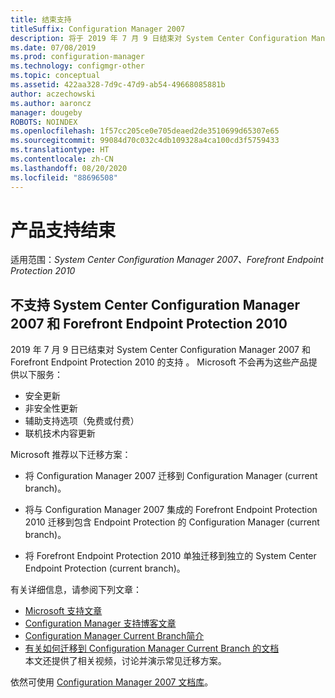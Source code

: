 ```yaml
---
title: 结束支持
titleSuffix: Configuration Manager 2007
description: 将于 2019 年 7 月 9 日结束对 System Center Configuration Manager 2007 和 Forefront Endpoint Protection 2010 的支持。
ms.date: 07/08/2019
ms.prod: configuration-manager
ms.technology: configmgr-other
ms.topic: conceptual
ms.assetid: 422aa328-7d9c-47d9-ab54-49668085881b
author: aczechowski
ms.author: aaroncz
manager: dougeby
ROBOTS: NOINDEX
ms.openlocfilehash: 1f57cc205ce0e705deaed2de3510699d65307e65
ms.sourcegitcommit: 99084d70c032c4db109328a4ca100cd3f5759433
ms.translationtype: HT
ms.contentlocale: zh-CN
ms.lasthandoff: 08/20/2020
ms.locfileid: "88696508"
---
```

# <a name="product-end-of-support"></a>产品支持结束

适用范围：*System Center Configuration Manager 2007、Forefront Endpoint Protection 2010*

## <a name="system-center-configuration-manager-2007-and-forefront-endpoint-protection-2010-are-out-of-support"></a>不支持 System Center Configuration Manager 2007 和 Forefront Endpoint Protection 2010  

2019 年 7 月 9 日已结束对 System Center Configuration Manager 2007 和 Forefront Endpoint Protection 2010 的支持   。 Microsoft 不会再为这些产品提供以下服务：

- 安全更新
- 非安全性更新
- 辅助支持选项（免费或付费）
- 联机技术内容更新

Microsoft 推荐以下迁移方案：

- 将 Configuration Manager 2007 迁移到 Configuration Manager (current branch)。  

- 将与 Configuration Manager 2007 集成的 Forefront Endpoint Protection 2010 迁移到包含 Endpoint Protection 的 Configuration Manager (current branch)。  

- 将 Forefront Endpoint Protection 2010 单独迁移到独立的 System Center Endpoint Protection (current branch)。  

有关详细信息，请参阅下列文章：

- [Microsoft 支持文章](https://support.microsoft.com/help/4096323)  
- [Configuration Manager 支持博客文章](https://techcommunity.microsoft.com/t5/configuration-manager-blog/configuration-manager-2007-approaching-end-of-support-what-you/ba-p/274995)  
- [Configuration Manager Current Branch简介](../understand/introduction.md)  
- [有关如何迁移到 Configuration Manager Current Branch 的文档](../migration/migrate-data-between-hierarchies.md)  
    本文还提供了相关视频，讨论并演示常见迁移方案。

依然可使用 [Configuration Manager 2007 文档库](/previous-versions/system-center/configuration-manager-2007/bb735860\(v=technet.10\))。